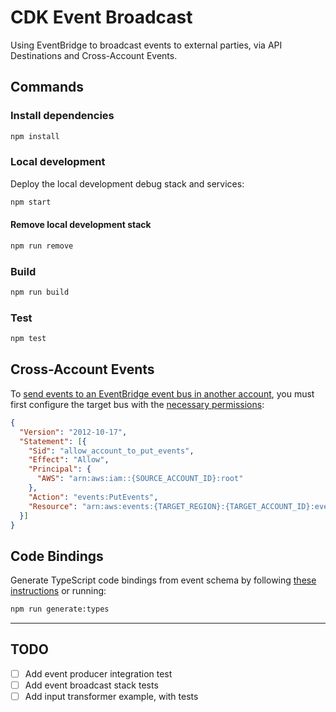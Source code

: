 # CDK Event Broadcast

Using EventBridge to broadcast events to external parties, via API Destinations and Cross-Account Events.

## Commands

### Install dependencies

```sh
npm install
```

### Local development

Deploy the local development debug stack and services:

```sh
npm start
```

#### Remove local development stack

```sh
npm run remove
```

### Build

```sh
npm run build
```

### Test

```sh
npm test
```

## Cross-Account Events

To [send events to an EventBridge event bus in another account](https://docs.aws.amazon.com/eventbridge/latest/userguide/eb-cross-account.html), you must first configure the target bus with the [necessary permissions](https://docs.aws.amazon.com/eventbridge/latest/userguide/eb-event-bus-perms.html#eb-event-bus-example-policy-cross-account-custom-bus-source):

```json
{
  "Version": "2012-10-17",
  "Statement": [{
    "Sid": "allow_account_to_put_events",
    "Effect": "Allow",
    "Principal": {
      "AWS": "arn:aws:iam::{SOURCE_ACCOUNT_ID}:root"
    },
    "Action": "events:PutEvents",
    "Resource": "arn:aws:events:{TARGET_REGION}:{TARGET_ACCOUNT_ID}:event-bus/{TARGET_EVENT_BUS_NAME}"
  }]
}
```

## Code Bindings

Generate TypeScript code bindings from event schema by following [these instructions](https://docs.aws.amazon.com/eventbridge/latest/userguide/eb-schema-code-bindings.html) or running:

```sh
npm run generate:types
```

---

## TODO
- [ ] Add event producer integration test
- [ ] Add event broadcast stack tests
- [ ] Add input transformer example, with tests
